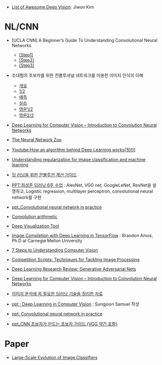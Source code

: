 - [List of Awesome Deep Vision](https://github.com/kjw0612/awesome-deep-vision): Jiwon Kim

# NL/CNN

* [UCLA CNN] A Beginner’s Guide To Understanding Convolutional Neural Networks
  - [[Step1]](https://adeshpande3.github.io/adeshpande3.github.io/A-Beginner%27s-Guide-To-Understanding-Convolutional-Neural-Networks/?utm_source=mybridge&utm_medium=email&utm_campaign=read_more)
  - [[Step2]](https://adeshpande3.github.io/adeshpande3.github.io/A-Beginner%27s-Guide-To-Understanding-Convolutional-Neural-Networks-Part-2/?utm_source=mybridge&utm_medium=email&utm_campaign=read_more)
  - [[Step3]](https://adeshpande3.github.io/adeshpande3.github.io/The-9-Deep-Learning-Papers-You-Need-To-Know-About.html?ref=mybridge.co?utm_source=mybridge&utm_medium=email&utm_campaign=read_more)


* 조대협의 초보자를 위한 컨볼루셔널 네트워크를 이용한 이미지 인식의 이해
  - [개요](http://bcho.tistory.com/1149)
  - [1/2](http://bcho.tistory.com/1156)
  - [예측](http://bcho.tistory.com/1157)
  - [실습](http://bcho.tistory.com/1154)
  - [영문1/2](http://www.kdnuggets.com/2016/09/beginners-guide-understanding-convolutional-neural-networks-part-1.html)
  - [영문2/2](http://www.kdnuggets.com/2016/09/beginners-guide-understanding-convolutional-neural-networks-part-2.html)

* [Deep Learning for Computer Vision – Introduction to Convolution Neural Networks](https://www.analyticsvidhya.com/blog/2016/04/deep-learning-computer-vision-introduction-convolution-neural-networks/)
* [The Neural Network Zoo](http://www.asimovinstitute.org/neural-network-zoo/?utm_source=mybridge&utm_medium=blog&utm_campaign=read_more)
* [Youtube:How an algorithm behind Deep Learning works](http://blog.revolutionanalytics.com/2016/09/how-the-algorithm-behind-deep-learning-works.html)[[정리]](http://www.kdnuggets.com/2016/08/brohrer-convolutional-neural-networks-explanation.html)
* [Understanding regularization for image classification and machine learning](http://www.pyimagesearch.com/2016/09/19/understanding-regularization-for-image-classification-and-machine-learning/)
* [딥 러닝을 위한 콘볼루션 계산 가이드](https://tensorflow.blog/a-guide-to-convolution-arithmetic-for-deep-learning/)
* [PPT:최성준 딥러닝 6주 수업](https://github.com/sjchoi86/dl-workshop/tree/master/presentations) : AlexNet, VGG net, GoogleLeNet, ResNet을 설명하고, Logistic regression, multilayer perceptron, convolutional neural network를 구현
* [ppt_Convolutional neural network in practice](http://www.slideshare.net/ssuser77ee21/convolutional-neural-network-in-practice)
* [Convolution arithmetic](https://github.com/vdumoulin/conv_arithmetic)
* [Deep Visualization Tool](http://yosinski.com/deepvis)
* [Image Completion with Deep Learning in TensorFlow](http://bamos.github.io/2016/08/09/deep-completion/?utm_source=mybridge&utm_medium=blog&utm_campaign=read_more) : Brandon Amos, Ph.D at Carnegie Mellon University
* [7 Steps to Understanding Computer Vision](http://www.kdnuggets.com/2016/08/seven-steps-understanding-computer-vision.html?utm_source=feedburner&utm_medium=feed&utm_campaign=Feed%3A+kdnuggets-data-mining-analytics+%28KDnuggets%3A+Data+Mining+and+Analytics%29)
* [Competition Scripts: Techniques for Tackling Image Processing](http://blog.kaggle.com/2016/06/17/competition-scripts-techniques-for-tackling-image-processing/)
* [Deep Learning Research Review: Generative Adversarial Nets](http://www.kdnuggets.com/2016/10/deep-learning-research-review-generative-adversarial-networks.html)
* [Deep Learning for Computer Vision – Introduction to Convolution Neural Networks](https://www.analyticsvidhya.com/blog/2016/04/deep-learning-computer-vision-introduction-convolution-neural-networks/)

* [이미지 분석에 꼭 필요한 딥러닝 기술을 정리한 자료](http://fbsight.com/t/topic/3024)

* [ppt : Deep Learning in Computer Vision](https://www.slideshare.net/samchoi7/deep-learning-in-computer-vision-68541160) : Sungjoon Samuel 작성
* [ppt: Convolutional neural network in practice](https://www.slideshare.net/ssuser77ee21/convolutional-neural-network-in-practice)

* [ppt_CNN 초보자가 만드는 초보자 가이드 (VGG 약간 포함)](https://www.slideshare.net/leeseungeun/cnn-vgg-72164295)

# Paper
- [Large-Scale Evolution of Image Classifiers](https://arxiv.org/abs/1703.01041)
